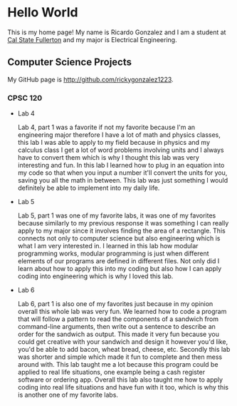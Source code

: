 # Hello World

This is my home page! My name is Ricardo Gonzalez and I am a student at [Cal State Fullerton](http://www.fullerton.edu/) and my major is Electrical Engineering.

## Computer Science Projects

My GitHub page is http://github.com/rickygonzalez1223.

### CPSC 120

* Lab 4

    Lab 4, part 1 was a favorite if not my favorite because I'm an engineering major therefore I have a lot of math and physics classes,
    this lab I was able to apply to my field because in physics and my calculus class I get a lot of word problems involving units and I
    always have to convert them which is why I thought this lab was very interesting and fun. In this lab I learned how to plug in an equation
    into my code so that when you input a number it'll convert the units for you, saving you all the math in between. This lab was just something
    I would definitely be able to implement into my daily life.

* Lab 5

    Lab 5, part 1 was one of my favorite labs, it was one of my favorites because similarly to my previous response it was something I can
    really apply to my major since it involves finding the area of a rectangle. This connects not only to computer science but also engineering
    which is what I am very interested in. I learned in this lab how modular programming works, modular programming is just when different elements
    of our programs are defined in different files. Not only did I learn about how to apply this into my coding but also how I can apply coding into
    engineering which is why I loved this lab.

* Lab 6

    Lab 6, part 1 is also one of my favorites just because in my opinion overall this whole lab was very fun. We learned how to code a program that
    will follow a pattern to read the components of a sandwich from command-line arguments, then write out a sentence to describe an order for the
    sandwich as output. This made it very fun because you could get creative with your sandwich and design it however you'd like, you'd be able to add
    bacon, wheat bread, cheese, etc. Secondly this lab was shorter and simple which made it fun to complete and then mess around with. This lab taught
    me a lot because this program could be applied to real life situations, one example being a cash register software or ordering app. Overall this lab
    also taught me how to apply coding into real life situations and have fun with it too, which is why this is another one of my favorite labs.
